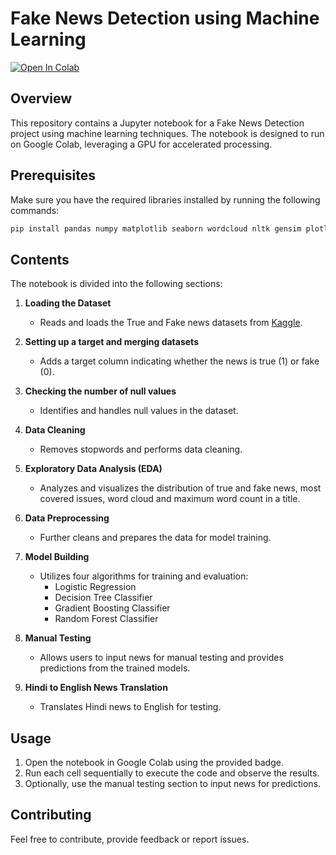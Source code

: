 # Fake News Detection using Machine Learning

[![Open In Colab](https://colab.research.google.com/assets/colab-badge.svg)](https://colab.research.google.com/github/atharvakulkarni9412/Fake-News-Detection-using-Machine-Learning/blob/main/Fake_News_Detection.ipynb)

## Overview

This repository contains a Jupyter notebook for a Fake News Detection project using machine learning techniques. The notebook is designed to run on Google Colab, leveraging a GPU for accelerated processing.

## Prerequisites

Make sure you have the required libraries installed by running the following commands:

```bash
pip install pandas numpy matplotlib seaborn wordcloud nltk gensim plotly scikit-learn
```

## Contents

The notebook is divided into the following sections:

1. **Loading the Dataset**
   - Reads and loads the True and Fake news datasets from [Kaggle](https://www.kaggle.com/code/therealsampat/fake-news-detection).

2. **Setting up a target and merging datasets**
   - Adds a target column indicating whether the news is true (1) or fake (0).

3. **Checking the number of null values**
   - Identifies and handles null values in the dataset.

4. **Data Cleaning**
   - Removes stopwords and performs data cleaning.

5. **Exploratory Data Analysis (EDA)**
   - Analyzes and visualizes the distribution of true and fake news, most covered issues, word cloud and maximum word count in a title.

6. **Data Preprocessing**
   - Further cleans and prepares the data for model training.

7. **Model Building**
   - Utilizes four algorithms for training and evaluation:
      - Logistic Regression
      - Decision Tree Classifier
      - Gradient Boosting Classifier
      - Random Forest Classifier

8. **Manual Testing**
   - Allows users to input news for manual testing and provides predictions from the trained models.

9. **Hindi to English News Translation**
   - Translates Hindi news to English for testing.

## Usage

1. Open the notebook in Google Colab using the provided badge.
2. Run each cell sequentially to execute the code and observe the results.
3. Optionally, use the manual testing section to input news for predictions.

## Contributing

Feel free to contribute, provide feedback or report issues.
